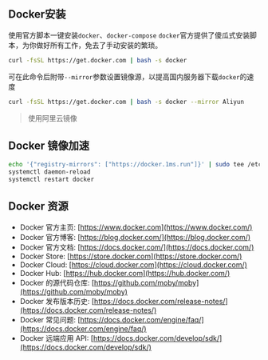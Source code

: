 ## Docker安装

使用官方脚本一键安装`docker`、`docker-compose`
`docker`官方提供了傻瓜式安装脚本，为你做好所有工作，免去了手动安装的繁琐。

```bash
curl -fsSL https://get.docker.com | bash -s docker
```

可在此命令后附带`--mirror`参数设置镜像源，以提高国内服务器下载`docker`的速度

```bash
curl -fsSL https://get.docker.com | bash -s docker --mirror Aliyun
```
> 使用阿里云镜像


## Docker 镜像加速
```bash
echo '{"registry-mirrors": ["https://docker.1ms.run"]}' | sudo tee /etc/docker/daemon.json > /dev/null
systemctl daemon-reload
systemctl restart docker
```

## Docker 资源

- Docker 官方主页: [https://www.docker.com](https://www.docker.com/)
- Docker 官方博客: [https://blog.docker.com/](https://blog.docker.com/)
- Docker 官方文档: [https://docs.docker.com/](https://docs.docker.com/)
- Docker Store: [https://store.docker.com](https://store.docker.com/)
- Docker Cloud: [https://cloud.docker.com](https://cloud.docker.com/)
- Docker Hub: [https://hub.docker.com](https://hub.docker.com/)
- Docker 的源代码仓库: [https://github.com/moby/moby](https://github.com/moby/moby)
- Docker 发布版本历史: [https://docs.docker.com/release-notes/](https://docs.docker.com/release-notes/)
- Docker 常见问题: [https://docs.docker.com/engine/faq/](https://docs.docker.com/engine/faq/)
- Docker 远端应用 API: [https://docs.docker.com/develop/sdk/](https://docs.docker.com/develop/sdk/)